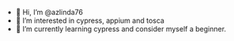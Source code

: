 - 👋 Hi, I’m @azlinda76
- 👀 I’m interested in cypress, appium and tosca
- 🌱 I’m currently learning cypress and consider myself a beginner.

<!---
azlinda76/azlinda76 is a ✨ special ✨ repository because its `README.md` (this file) appears on your GitHub profile.
You can click the Preview link to take a look at your changes.
--->
